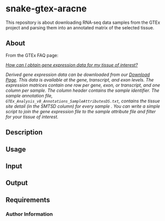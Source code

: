 # snake-gtex-aracne #

This repository is about downloading RNA-seq data samples from the GTEx project and parsing them into an annotated matrix of the selected tissue.

## About ##

From the GTEx FAQ page:

*[How can I obtain gene expression data for my tissue of interest?](https://gtexportal.org/home/faq#geneExpressionByTissue)*

*Derived gene expression data can be downloaded from our [Download Page](https://dev.gtexportal.org/home/datasets). This data is available at the gene, transcript, and exon levels. The expression matrices contain one row per gene, exon, or transcript, and one column per sample. The column header contains the sample identifier. The sample annotation file, `GTEx_Analysis_v8_Annotations_SampleAttributesDS.txt`, contains the tissue site detail (in the SMTSD column) for every sample . You can write a simple script to join the gene expression file to the sample attribute file and filter for your tissue of interest.*


## Description ##



## Usage ##


## Input ##


## Output ##


## Requirements ##


### Author Information ###
